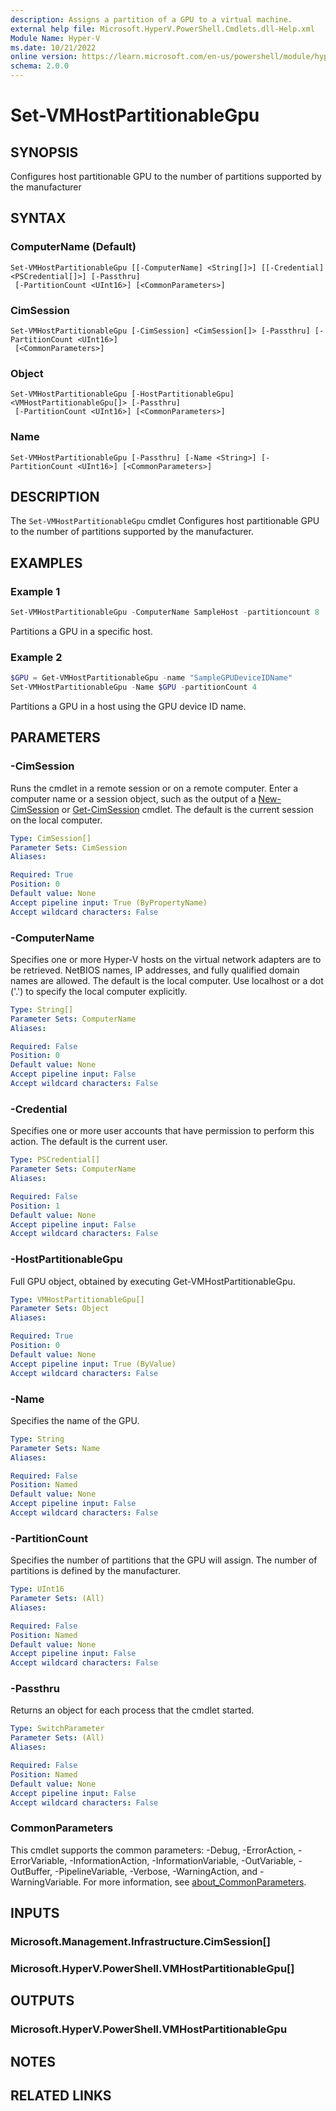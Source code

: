 ```yaml
---
description: Assigns a partition of a GPU to a virtual machine.
external help file: Microsoft.HyperV.PowerShell.Cmdlets.dll-Help.xml
Module Name: Hyper-V
ms.date: 10/21/2022
online version: https://learn.microsoft.com/en-us/powershell/module/hyper-v/set-vmhostpartitionablegpu?view=windowsserver2022-ps&wt.mc_id=ps-gethelp
schema: 2.0.0
---
```


# Set-VMHostPartitionableGpu

## SYNOPSIS
Configures host partitionable GPU to the number of partitions supported by the manufacturer

## SYNTAX

### ComputerName (Default)
```
Set-VMHostPartitionableGpu [[-ComputerName] <String[]>] [[-Credential] <PSCredential[]>] [-Passthru]
 [-PartitionCount <UInt16>] [<CommonParameters>]
```

### CimSession
```
Set-VMHostPartitionableGpu [-CimSession] <CimSession[]> [-Passthru] [-PartitionCount <UInt16>]
 [<CommonParameters>]
```

### Object
```
Set-VMHostPartitionableGpu [-HostPartitionableGpu] <VMHostPartitionableGpu[]> [-Passthru]
 [-PartitionCount <UInt16>] [<CommonParameters>]
```

### Name
```
Set-VMHostPartitionableGpu [-Passthru] [-Name <String>] [-PartitionCount <UInt16>] [<CommonParameters>]
```

## DESCRIPTION
The `Set-VMHostPartitionableGpu` cmdlet Configures host partitionable GPU to the number of partitions supported by the manufacturer.

## EXAMPLES

### Example 1
```powershell
Set-VMHostPartitionableGpu -ComputerName SampleHost -partitioncount 8
```

Partitions a GPU in a specific host.

### Example 2
```powershell
$GPU = Get-VMHostPartitionableGpu -name "SampleGPUDeviceIDName"
Set-VMHostPartitionableGpu -Name $GPU -partitionCount 4
```

Partitions a GPU in a host using the GPU device ID name.

## PARAMETERS

### -CimSession
Runs the cmdlet in a remote session or on a remote computer. Enter a computer name or a session object, such as the output of a [New-CimSession](https://go.microsoft.com/fwlink/p/?LinkId=227967) or [Get-CimSession](https://go.microsoft.com/fwlink/p/?LinkId=227966) cmdlet.
The default is the current session on the local computer.

```yaml
Type: CimSession[]
Parameter Sets: CimSession
Aliases:

Required: True
Position: 0
Default value: None
Accept pipeline input: True (ByPropertyName)
Accept wildcard characters: False
```

### -ComputerName
Specifies one or more Hyper-V hosts on the virtual network adapters are to be retrieved. NetBIOS names, IP addresses, and fully qualified domain names are allowed.
The default is the local computer.
Use localhost or a dot ('.') to specify the local computer explicitly.

```yaml
Type: String[]
Parameter Sets: ComputerName
Aliases:

Required: False
Position: 0
Default value: None
Accept pipeline input: False
Accept wildcard characters: False
```

### -Credential
Specifies one or more user accounts that have permission to perform this action.
The default is the current user.

```yaml
Type: PSCredential[]
Parameter Sets: ComputerName
Aliases:

Required: False
Position: 1
Default value: None
Accept pipeline input: False
Accept wildcard characters: False
```

### -HostPartitionableGpu
Full GPU object, obtained by executing Get-VMHostPartitionableGpu.

```yaml
Type: VMHostPartitionableGpu[]
Parameter Sets: Object
Aliases:

Required: True
Position: 0
Default value: None
Accept pipeline input: True (ByValue)
Accept wildcard characters: False
```

### -Name
Specifies the name of the GPU.

```yaml
Type: String
Parameter Sets: Name
Aliases:

Required: False
Position: Named
Default value: None
Accept pipeline input: False
Accept wildcard characters: False
```

### -PartitionCount
Specifies the number of partitions that the GPU will assign. The number of partitions is defined by the manufacturer.

```yaml
Type: UInt16
Parameter Sets: (All)
Aliases:

Required: False
Position: Named
Default value: None
Accept pipeline input: False
Accept wildcard characters: False
```

### -Passthru
Returns an object for each process that the cmdlet started.

```yaml
Type: SwitchParameter
Parameter Sets: (All)
Aliases:

Required: False
Position: Named
Default value: None
Accept pipeline input: False
Accept wildcard characters: False
```

### CommonParameters
This cmdlet supports the common parameters: -Debug, -ErrorAction, -ErrorVariable, -InformationAction, -InformationVariable, -OutVariable, -OutBuffer, -PipelineVariable, -Verbose, -WarningAction, and -WarningVariable. For more information, see [about_CommonParameters](https://go.microsoft.com/fwlink/?LinkID=113216).

## INPUTS

### Microsoft.Management.Infrastructure.CimSession[]

### Microsoft.HyperV.PowerShell.VMHostPartitionableGpu[]

## OUTPUTS

### Microsoft.HyperV.PowerShell.VMHostPartitionableGpu

## NOTES

## RELATED LINKS
